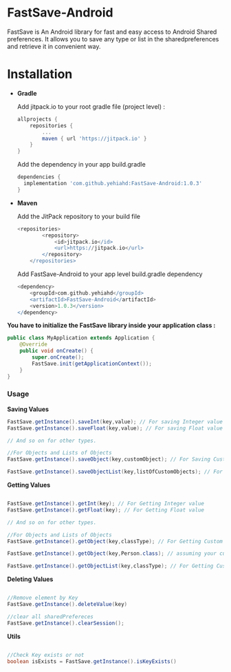 # FastSave-Android

FastSave is An Android library for fast and easy access to Android Shared preferences.
It allows you to save any type or list in the sharedpreferences and retrieve it in convenient way.

# Installation


* **Gradle**

	Add jitpack.io to your root gradle file (project level) :
	```gradle
  allprojects {
  		repositories {
  			...
  			maven { url 'https://jitpack.io' }
  		}
  	}
	```

	Add the dependency in your app build.gradle
	```gradle
  dependencies {
      implementation 'com.github.yehiahd:FastSave-Android:1.0.3'
  }
	```

* **Maven**

	Add the JitPack repository to your build file
	```gradle
	<repositories>
    		<repository>
    		    <id>jitpack.io</id>
    		    <url>https://jitpack.io</url>
    		</repository>
    	</repositories>
	```

	Add FastSave-Android to your app level build.gradle dependency

	```gradle
  <dependency>
  	    <groupId>com.github.yehiahd</groupId>
  	    <artifactId>FastSave-Android</artifactId>
  	    <version>1.0.3</version>
  	</dependency>
	```

<b>You have to initialize the FastSave library inside your application class :</b>

```java
public class MyApplication extends Application {
    @Override
    public void onCreate() {
        super.onCreate();
        FastSave.init(getApplicationContext());
    }
}

```

### Usage

<b>Saving Values</b>
```java
FastSave.getInstance().saveInt(key,value); // For saving Integer value
FastSave.getInstance().saveFloat(key,value); // For saving Float value

// And so on for other types.

//For Objects and Lists of Objects
FastSave.getInstance().saveObject(key,customObject); // For Saving Custom Object

FastSave.getInstance().saveObjectList(key,listOfCustomObjects); // For Saving Custom Objects List

```

<b>Getting Values</b>
```java

FastSave.getInstance().getInt(key); // For Getting Integer value
FastSave.getInstance().getFloat(key); // For Getting Float value

// And so on for other types.

//For Objects and Lists of Objects
FastSave.getInstance().getObject(key,classType); // For Getting Custom Object

FastSave.getInstance().getObject(key,Person.class); // assuming your custom class called Person

FastSave.getInstance().getObjectList(key,classType); // For Getting Custom Objects List


```

<b>Deleting Values</b>
```java

//Remove element by Key
FastSave.getInstance().deleteValue(key)

//clear all sharedPrefereces
FastSave.getInstance().clearSession();

```


<b>Utils</b>
```java

//Check Key exists or not
boolean isExists = FastSave.getInstance().isKeyExists()
```

